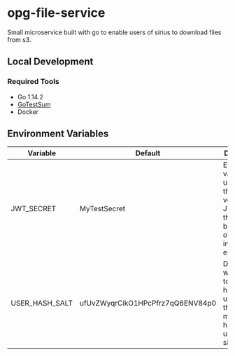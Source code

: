 # opg-file-service

Small microservice built with go to enable users of sirius to download files from s3.

## Local Development
    
### Required Tools

 - Go 1.14.2
 - [GoTestSum](https://github.com/gotestyourself/gotestsum)
 - Docker
 
## Environment Variables


| Variable       | Default                           |  Description   | 
| -------------- | --------------------------------- | -------------- |
| JWT_SECRET     | MyTestSecret                      | Environment variable used to set the key for verifying JWT tokens, this should be overwritten in an environment |
| USER_HASH_SALT | ufUvZWyqrCikO1HPcPfrz7qQ6ENV84p0  | Defines what hash to use when hashing user emails, this should match the hash being used on sirius              |

